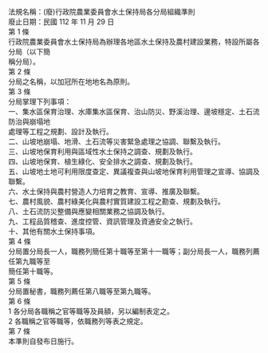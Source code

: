 法規名稱：(廢)行政院農業委員會水土保持局各分局組織準則  
廢止日期：民國 112 年 11 月 29 日  
第 1 條  
行政院農業委員會水土保持局為辦理各地區水土保持及農村建設業務，特設所屬各分局（以下簡  
稱分局）。  
第 2 條  
分局之名稱，以加冠所在地地名為原則。  
第 3 條  
分局掌理下列事項：  
一、集水區保育治理、水庫集水區保育、治山防災、野溪治理、邊坡穩定、土石流防治與崩塌地  
處理等工程之規劃、設計及執行。  
二、山坡地崩塌、地滑、土石流等災害緊急處理之協調、聯繫及執行。  
三、山坡地保育利用與區域性水土保持之調查、規劃及執行。  
四、山坡地保育、植生綠化、安全排水之調查、規劃及執行。  
五、山坡地土地可利用限度查定、異議複查與山坡地保育利用管理之宣導、協調及聯繫。  
六、水土保持與農村營造人力培育之教育、宣導、推廣及聯繫。  
七、農村風貌、農村綠美化與農村實質建設工程之勘查、規劃及執行。  
八、土石流防災整備與應變相關業務之協調及執行。  
九、工程品質稽查、進度控管、資訊管理及資通安全之執行。  
十、其他有關水土保持事項。  
第 4 條  
分局置分局長一人，職務列簡任第十職等至第十一職等；副分局長一人，職務列薦任第九職等至  
簡任第十職等。  
第 5 條  
分局置秘書，職務列薦任第八職等至第九職等。  
第 6 條  
1 各分局各職稱之官等職等及員額，另以編制表定之。  
2 各職稱之官等職等，依職務列等表之規定。  
第 7 條  
本準則自發布日施行。  


